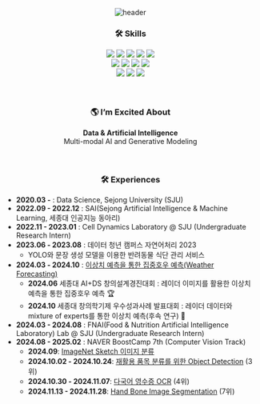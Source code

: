 <div align="center">
  
![header](https://capsule-render.vercel.app/api?type=transparent&color=purple&height=300&section=header&text=Soojeoong's%20Github&fontSize=50)

###  🛠️ Skills  

<!-- 프로그래밍 언어 -->
<img src="https://img.shields.io/badge/python-3776AB?style=flat-square&logo=python&logoColor=white" />
<img src="https://img.shields.io/badge/c-00599C?style=flat-square&logo=c&logoColor=white" />
<!-- 프론트엔드 -->
<img src="https://img.shields.io/badge/html5-E34F26?style=flat-square&logo=html5&logoColor=white" />
<img src="https://img.shields.io/badge/css3-1572B6?style=flat-square&logo=css3&logoColor=white" />
<img src="https://img.shields.io/badge/javascript-F7DF1E?style=flat-square&logo=javascript&logoColor=black" />
<br>

<!-- 데이터베이스 -->
<img src="https://img.shields.io/badge/mysql-4479A1?style=flat-square&logo=mysql&logoColor=white" />
<!-- 머신러닝/딥러닝 -->
<img src="https://img.shields.io/badge/pytorch-EE4C2C?style=flat-square&logo=pytorch&logoColor=white" />
<!-- 운영체제 및 자동화 -->
<img src="https://img.shields.io/badge/linux-FCC624?style=flat-square&logo=linux&logoColor=black" />
<img src="https://img.shields.io/badge/selenium-43B02A?style=flat-square&logo=selenium&logoColor=white" />
<br>

<!-- 버전 관리 및 협업 -->
<img src="https://img.shields.io/badge/Visual%20Studio%20Code-007ACC?style=flat-square&logo=visualstudiocode&logoColor=white" />
<img src="https://img.shields.io/badge/git-F05032?style=flat-square&logo=git&logoColor=white" />
<img src="https://img.shields.io/badge/github-181717?style=flat-square&logo=github&logoColor=white" />
<br>
<br>
<br>

  
### 🌎 I’m Excited About
**Data & Artificial Intelligence** <br>
Multi-modal AI and Generative Modeling
<br>
<br>
<br>

### 🛠️ Experiences 

<div align="left">
  
- **2020.03 -**  : Data Science, Sejong University (SJU)  
- **2022.09 - 2022.12**  :  SAI(Sejong Artificial Intelligence & Machine Learning, 세종대 인공지능 동아리)
- **2022.11 - 2023.01**  : Cell Dynamics Laboratory @ SJU (Undergraduate Research Intern)
- **2023.06 - 2023.08** : 데이터 청년 캠퍼스 자연어처리 2023
    - YOLO와 문장 생성 모델을 이용한 반려동물 식단 관리 서비스
- **2024.03 - 2024.10** : [이상치 예측을 통한 집중호우 예측(Weather Forecasting)](https://github.com/Soojeoong/Anomaly-Forecast) 
  - **2024.06** 세종대 AI+DS 창의설계경진대회 : 레이더 이미지를 활용한 이상치 예측을 통한 집중호우 예측 🏆
  - **2024.10** 세종대 창의학기제 우수성과사례 발표대회 : 레이더 데이터와 mixture of experts를 통한 이상치 예측(후속 연구) 🥉
- **2024.03 - 2024.08** : FNAI(Food & Nutrition Artificial Intelligence Laboratory) Lab @ SJU (Undergraduate Research Intern)
- **2024.08 - 2025.02** : NAVER BoostCamp 7th (Computer Vision Track) 
  - **2024.09**: [ImageNet Sketch 이미지 분류](https://github.com/Soojeoong/level1-imageclassification-cv-07)  
  - **2024.10.02 - 2024.10.24**: [재활용 품목 분류를 위한 Object Detection](https://github.com/Soojeoong/level2-objectdetection-cv-07)  (3위)
  - **2024.10.30 - 2024.11.07**: [다국어 영수증 OCR](https://github.com/Soojeoong/level2-cv-datacentric-cv-07)  (4위)
  - **2024.11.13 - 2024.11.28**: [Hand Bone Image Segmentation](https://github.com/Soojeoong/level2-cv-semanticsegmentation-cv-02-lv3) (7위)
</div>      



<!--
![Header](./github-header-image_kim.png)
![Soojeoong's github stats](https://github-readme-stats.vercel.app/api?username=Soojeoong)

- 🔭 I’m currently working on ...
- 🌱 I’m currently learning ...
- 👯 I’m looking to collaborate on ...
- 🤔 I’m looking for help with ...
- 💬 Ask me about ...
- 📫 How to reach me: ...
- 😄 Pronouns: ...
- ⚡ Fun fact: ...
-->
<!-- ![header](https://capsule-render.vercel.app/api?type=transparent&color=purple&height=300&section=header&text=capsule%20render&fontSize=90) -->
<!--
[![Top Langs](https://github-readme-stats.vercel.app/api/top-langs/?username=Soojeoong&layout=compact&theme=radical)](https://github.com/Soojeoong/github-readme-stats)

![Anurag's GitHub stats](https://github-readme-stats.vercel.app/api?username=Soojeoong&show_icons=true&theme=radical)
-->
<!-- [![Hits](https://hits.seeyoufarm.com/api/count/incr/badge.svg?url=https%3A%2F%2Fgithub.com%2FSoojeoong&count_bg=%2379C83D&title_bg=%23555555&icon=linode.svg&icon_color=%23E7E7E7&title=hits&edge_flat=false)](https://hits.seeyoufarm.com) -->
